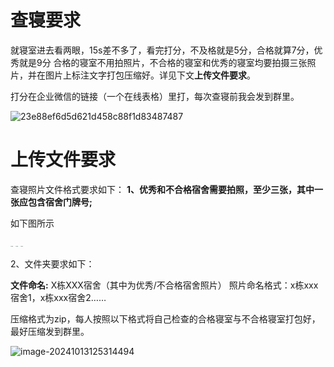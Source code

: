 # 查寝要求

就寝室进去看两眼，15s差不多了，看完打分，不及格就是5分，合格就算7分，优秀就是9分
合格的寝室不用拍照片，不合格的寝室和优秀的寝室均要拍摄三张照片，并在图片上标注文字打包压缩好。详见下文**上传文件要求**。

打分在企业微信的链接（一个在线表格）里打，每次查寝前我会发到群里。

![23e88ef6d5d621d458c88f1d83487487](D:\zengyue\Blog\source\images\23e88ef6d5d621d458c88f1d83487487.png)



# 上传文件要求

查寝照片文件格式要求如下：
**1、优秀和不合格宿舍需要拍照，至少三张，其中一张应包含宿舍门牌号;**

如下图所示

<img src="D:\zengyue\Blog\source\images\42196c7e16980294cfbdb85c602d772c-1728795004077.jpg" alt="img" style="zoom:10%;" />

<img src="D:\zengyue\Blog\source\images\ba5bf1e6bfd226ea014facd8b74ae71d-1728794976090.jpg" alt="img" style="zoom:10%;" />

<img src="D:\zengyue\Blog\source\images\2157900ca76b0249516113ff50ead378-1728794990600.jpg" alt="img" style="zoom:10%;" />




2、文件夹要求如下：

**文件命名:**
        X栋XXX宿舍（其中为优秀/不合格宿舍照片）
照片命名格式：x栋xxx宿舍1，x栋xxx宿舍2……

压缩格式为zip，每人按照以下格式将自己检查的合格寝室与不合格寝室打包好，最好压缩发到群里。

![image-20241013125314494](D:\zengyue\Blog\source\images\image-20241013125314494.png)